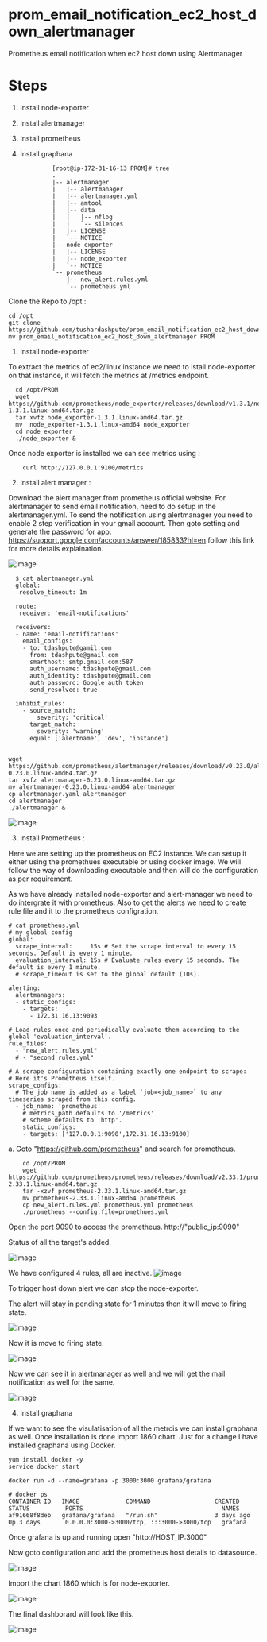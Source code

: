 # prom_email_notification_ec2_host_down_alertmanager
Prometheus  email notification when ec2 host down using Alertmanager

Steps
=====
1. Install node-exporter 
2. Install alertmanager
3. Install prometheus 
4. Install graphana

                [root@ip-172-31-16-13 PROM]# tree
                .
                |-- alertmanager
                |   |-- alertmanager
                |   |-- alertmanager.yml
                |   |-- amtool
                |   |-- data
                |   |   |-- nflog
                |   |   `-- silences
                |   |-- LICENSE
                |   `-- NOTICE
                |-- node-exporter
                |   |-- LICENSE
                |   |-- node_exporter
                |   `-- NOTICE
                `-- prometheus
                    |-- new_alert.rules.yml
                    `-- prometheus.yml


Clone the Repo to /opt :

    cd /opt
    git clone https://github.com/tushardashpute/prom_email_notification_ec2_host_down_alertmanager.git
    mv prom_email_notification_ec2_host_down_alertmanager PROM
 
 1. Install node-exporter
 
 To extract the metrics of ec2/linux instance we need to istall node-exporter on that instance, it will fetch the metrics at /metrics endpoint.

      cd /opt/PROM
      wget https://github.com/prometheus/node_exporter/releases/download/v1.3.1/node_exporter-1.3.1.linux-amd64.tar.gz
      tar xvfz node_exporter-1.3.1.linux-amd64.tar.gz
      mv  node_exporter-1.3.1.linux-amd64 node_exporter
      cd node_exporter
      ./node_exporter &

Once node exporter is installed we can see metrics using : 

        curl http://127.0.0.1:9100/metrics

2. Install alert manager :

Download the alert manager from prometheus official website. For alertmanager to send email notification, need to do setup in the alertmanager.yml.
To send the notification using alertmanager you need to enable 2 step verification in your gmail account. Then goto setting and generate the password for app.
https://support.google.com/accounts/answer/185833?hl=en follow this link for more details explaination.

![image](https://user-images.githubusercontent.com/74225291/152950081-e01fa53b-b53a-4e3d-ae70-76ccd1d3f340.png)


      $ cat alertmanager.yml 
      global:
       resolve_timeout: 1m

      route:
       receiver: 'email-notifications'

      receivers:
      - name: 'email-notifications'
        email_configs:
        - to: tdashpute@gamil.com
          from: tdashpute@gmail.com
          smarthost: smtp.gmail.com:587
          auth_username: tdashpute@gmail.com
          auth_identity: tdashpute@gmail.com
          auth_password: Google_auth_token
          send_resolved: true

      inhibit_rules:
        - source_match:
            severity: 'critical'
          target_match:
            severity: 'warning'
          equal: ['alertname', 'dev', 'instance']


    wget https://github.com/prometheus/alertmanager/releases/download/v0.23.0/alertmanager-0.23.0.linux-amd64.tar.gz
    tar xvfz alertmanager-0.23.0.linux-amd64.tar.gz
    mv alertmanager-0.23.0.linux-amd64 alertmanager
    cp alertmanager.yaml alertmanager
    cd alertmanager
    ./alertmanager &

![image](https://user-images.githubusercontent.com/74225291/149608579-d4d25755-1d28-4454-a4d0-91c6a55632a2.png)


3. Install Prometheus :

Here we are setting up the prometheus on EC2 instance. We can setup it either using the promethues executable or using docker image.
We will follow the way of downloading executable and then will do the configuration as per requirement.

As we have already installed node-exporter and alert-manager we need to do intergrate it with prometheus.
Also to get the alerts we need to create rule file and it to the prometheus configration.

    # cat prometheus.yml 
    # my global config
    global:
      scrape_interval:     15s # Set the scrape interval to every 15 seconds. Default is every 1 minute.
      evaluation_interval: 15s # Evaluate rules every 15 seconds. The default is every 1 minute.
      # scrape_timeout is set to the global default (10s).

    alerting:
      alertmanagers:
      - static_configs:
        - targets:
          - 172.31.16.13:9093

    # Load rules once and periodically evaluate them according to the global 'evaluation_interval'.
    rule_files:
      - "new_alert.rules.yml"
      # - "second_rules.yml"

    # A scrape configuration containing exactly one endpoint to scrape:
    # Here it's Prometheus itself.
    scrape_configs:
      # The job name is added as a label `job=<job_name>` to any timeseries scraped from this config.
      - job_name: 'prometheus'
        # metrics_path defaults to '/metrics'
        # scheme defaults to 'http'.
        static_configs:
        - targets: ['127.0.0.1:9090',172.31.16.13:9100]


a. Goto "https://github.com/prometheus" and search for prometheus.

        cd /opt/PROM
        wget https://github.com/prometheus/prometheus/releases/download/v2.33.1/prometheus-2.33.1.linux-amd64.tar.gz
        tar -xzvf prometheus-2.33.1.linux-amd64.tar.gz
        mv prometheus-2.33.1.linux-amd64 prometheus
        cp new_alert.rules.yml prometheus.yml prometheus
        ./prometheus --config.file=promethues.yml
       
 Open the port 9090 to access the prometheus.
 http://"public_ip:9090"

Status of all the target's added.

![image](https://user-images.githubusercontent.com/74225291/149608908-d170dcb4-157b-4546-b776-2255ff075dd0.png)


We have configured 4 rules, all are inactive.
![image](https://user-images.githubusercontent.com/74225291/149608990-ad139f5d-e56e-43b9-b9cf-d4b6e4c3b1fa.png)

To trigger host down alert we can stop the node-exporter.

The alert will stay in pending state for 1 minutes then it will move to firing state.

![image](https://user-images.githubusercontent.com/74225291/149609172-146ae795-7c8d-4213-bebd-d9c245dda02c.png)

Now it is move to firing state.

![image](https://user-images.githubusercontent.com/74225291/149609211-c1f31096-3804-4ed5-bdc9-699d8a171f3d.png)


Now we can see it in alertmanager as well and we will get the mail notification as well for the same.

![image](https://user-images.githubusercontent.com/74225291/149609269-fdd8fb56-a1af-4a33-9198-83b47a0b453d.png)


4. Install graphana

If we want to see the visulatisation of all the metrcis we can install graphana as well. Once installation is done import 1860 chart.
Just for a change I have installed graphana using Docker.

    yum install docker -y
    service docker start

    docker run -d --name=grafana -p 3000:3000 grafana/grafana

    # docker ps
    CONTAINER ID   IMAGE             COMMAND                  CREATED          STATUS          PORTS                                       NAMES
    af91668f8deb   grafana/grafana   "/run.sh"                3 days ago       Up 3 days       0.0.0.0:3000->3000/tcp, :::3000->3000/tcp   grafana


Once grafana is up and running open "http://HOST_IP:3000"

Now goto configuration and add the prometheus host details to datasource.

![image](https://user-images.githubusercontent.com/74225291/149609749-02c217eb-6f01-4d17-9bef-6788bd59fdf4.png)

Import the chart 1860 which is for node-exporter.

![image](https://user-images.githubusercontent.com/74225291/149609810-6f804c85-9da8-4fe8-a88f-f0530e551527.png)

The final dashborard will look like this.

![image](https://user-images.githubusercontent.com/74225291/149608417-691f53fd-0d02-4bc6-a32d-36c4b6813ce0.png)




 

